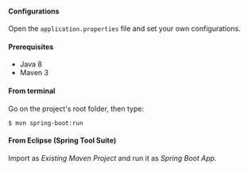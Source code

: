 
#### Configurations

Open the `application.properties` file and set your own configurations.

#### Prerequisites

- Java 8
- Maven 3

#### From terminal

Go on the project's root folder, then type:

    $ mvn spring-boot:run

#### From Eclipse (Spring Tool Suite)

Import as *Existing Maven Project* and run it as *Spring Boot App*.
